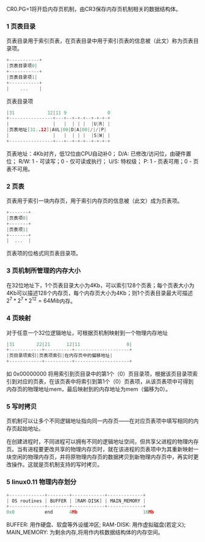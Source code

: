 CR0.PG=1将开启内存页机制，由CR3保存内存页机制相关的数据结构体。

### 1 页表目录
页表目录用于索引页表，在页表目录中用于索引页表的信息被（此文）称为页表目录项。
```C
+-----------+
|页表目录项0|
+-----------+
|页表目录项1|
+-----------+
|    ...    |
```

页表目录项
```C
|31            12|11 9               0
+----------------+---+--+-+-+--+-+-+-+
|                |   |  | | |  |U|R| |
|页表地址[31..12]|AVL|00|D|A|00|/|/|P|
|                |   |  | | |  |S|W| |
+----------------+---+--+-+-+--+-+-+-+
```
页表地址：4Kb对齐，低12位由CPU自动补0；
D/A: 已修改/访问位，由硬件置位；
R/W: 1 - 可读写；0 - 仅可读或执行；
U/S: 特权级；
P: 1 - 页表可用；0 - 页表不可用。

### 2 页表
页表用于索引一块内存页，用于索引内存页的信息被（此文）成为页表项。
```C
+-------+
|页表项0|
+-------+
|页表项1|
+-------+
|  ...  |
```
页表项的位格式同页表目录项。

### 3 页机制所管理的内存大小
在32位地址下，1个页表目录大小为4Kb，可以索引128个页表；每个页表大小为4Kb可以描述128个内存页，每个内存页大小为4Kb；则1个页表目录最大可描述$2^7 * 2^7 * 2^12 = 64Mib$内存。

### 4 页映射
对于任意一个32位逻辑地址，可根据页机制映射到一个物理内存地址
```C
|31        22|21      12|11                 0|
+------------+----------+--------------------+
|页目录项索引|页表项索引|在内存页中的偏移地址|
+------------+----------+--------------------+
```
如 0x00000000 将用索引到页目录中的第1个（0）页目录项，根据该页目录项索引到对应的页表，在该页表中将索引到第1个（0）页表项，从该页表项中可得到内存页的物理地址mem，最后映射到的内存地址为mem（偏移为0）。

### 5 写时拷贝
页机制可以让多个不同逻辑地址指向同一内存页——在对应页表项中填写相同的内存页起始地址。

在创建进程时，不同进程可以拥有不同的逻辑地址空间，但共享父进程的物理内存页。当有进程要更改共享的物理内存页时，就在该进程的页表项中为其重新映射一块空闲的物理内存页，并将原物理内存页的数据拷贝到新物理内存页中，再实时更改操作。这就是页机制支持的写时拷贝。

### 5 linux0.11 物理内存划分
```C
+-------------+--------+------------+-------------+
| OS routines | BUFFER | [RAM-DISK] | MAIN_MEMORY |
+-------------+--------+------------+-------------+
0x0           end      4Mb                        16Mb
```
BUFFER: 用作硬盘、软盘等外设缓冲区;
RAM-DISK: 用作虚拟磁盘(若定义);
MAIN_MEMORY: 为剩余内存,将用作内核数据结构体的内存空间。
